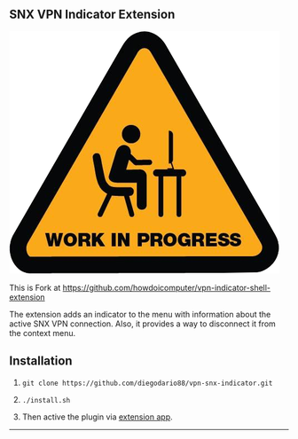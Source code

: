 ## SNX VPN Indicator Extension

![](img/wip.png) 

This is Fork at https://github.com/howdoicomputer/vpn-indicator-shell-extension

The extension adds an indicator to the menu with information about the active SNX VPN connection. Also, it provides a way to disconnect it from the context menu.

## Installation

1. `git clone https://github.com/diegodario88/vpn-snx-indicator.git`
2. `./install.sh`

3. Then active the plugin via [extension app]('https://apps.gnome.org/pt-BR/app/org.gnome.Extensions/').

---
